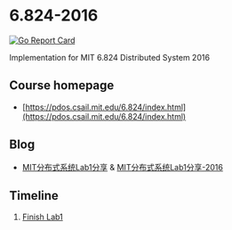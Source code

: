 # 6.824-2016

[![Go Report Card](https://goreportcard.com/badge/github.com/gaocegege/6.824-2016)](https://goreportcard.com/report/github.com/gaocegege/6.824-2016)

Implementation for MIT 6.824 Distributed System 2016

## Course homepage

* [https://pdos.csail.mit.edu/6.824/index.html](https://pdos.csail.mit.edu/6.824/index.html)

## Blog

* [MIT分布式系统Lab1分享](http://gaocegege.com/Blog/distributed%20system/ds-lab1/) & [MIT分布式系统Lab1分享-2016](http://gaocegege.com/Blog/distributed%20system/ds-lab1-2016)

## Timeline

1. [Finish Lab1](https://github.com/gaocegege/6.824-2016/tree/lab1)